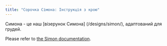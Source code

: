 ```yaml
---
title: "Сорочка Сімона: Інструкція з крою"
---
```


<Note>

Симона - це наш [візерунок Симона] (/designs/simon/), адаптований для грудей.

Please refer to [the Simon documentation](/docs/designs/simon/).

</Note>
